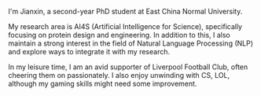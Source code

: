 I'm Jianxin, a second-year PhD student at East China Normal University. 

My research area is AI4S (Artificial Intelligence for Science), specifically focusing on protein design and engineering. In addition to this, I also maintain a strong interest in the field of Natural Language Processing (NLP) and explore ways to integrate it with my research.

In my leisure time, I am an avid supporter of Liverpool Football Club, often cheering them on passionately. I also enjoy unwinding with CS, LOL, although my gaming skills might need some improvement.
